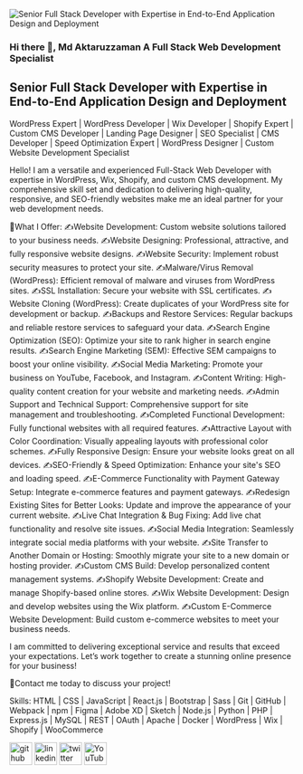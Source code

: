 ![Senior Full Stack Developer with Expertise in End-to-End Application Design and Deployment](https://media.licdn.com/dms/image/D4E16AQEtv2mj_JwIlQ/profile-displaybackgroundimage-shrink_350_1400/0/1722174512840?e=1727913600&v=beta&t=1dKUNLEan1Elt0nXfa-S_GRLl-stdSa19_pYGssnh-k)
### Hi there 👋, Md Aktaruzzaman A Full Stack Web Development Specialist 
## Senior Full Stack Developer with Expertise in End-to-End Application Design and Deployment

WordPress Expert | WordPress Developer | Wix Developer | Shopify Expert | Custom CMS Developer | Landing Page Designer | SEO Specialist | CMS Developer | Speed Optimization Expert | WordPress Designer | Custom Website Development Specialist

Hello! I am a versatile and experienced Full-Stack Web Developer with expertise in WordPress, Wix, Shopify, and custom CMS development. My comprehensive skill set and dedication to delivering high-quality, responsive, and SEO-friendly websites make me an ideal partner for your web development needs.

🙂What I Offer:
✍️Website Development: Custom website solutions tailored to your business needs.
✍️Website Designing: Professional, attractive, and fully responsive website designs.
✍️Website Security: Implement robust security measures to protect your site.
✍️Malware/Virus Removal (WordPress): Efficient removal of malware and viruses from WordPress sites.
✍️SSL Installation: Secure your website with SSL certificates.
✍️Website Cloning (WordPress): Create duplicates of your WordPress site for development or backup.
✍️Backups and Restore Services: Regular backups and reliable restore services to safeguard your data.
✍️Search Engine Optimization (SEO): Optimize your site to rank higher in search engine results.
✍️Search Engine Marketing (SEM): Effective SEM campaigns to boost your online visibility.
✍️Social Media Marketing: Promote your business on YouTube, Facebook, and Instagram.
✍️Content Writing: High-quality content creation for your website and marketing needs.
✍️Admin Support and Technical Support: Comprehensive support for site management and troubleshooting.
✍️Completed Functional Development: Fully functional websites with all required features.
✍️Attractive Layout with Color Coordination: Visually appealing layouts with professional color schemes.
✍️Fully Responsive Design: Ensure your website looks great on all devices.
✍️SEO-Friendly & Speed Optimization: Enhance your site's SEO and loading speed.
✍️E-Commerce Functionality with Payment Gateway Setup: Integrate e-commerce features and payment gateways.
✍️Redesign Existing Sites for Better Looks: Update and improve the appearance of your current website.
✍️Live Chat Integration & Bug Fixing: Add live chat functionality and resolve site issues.
✍️Social Media Integration: Seamlessly integrate social media platforms with your website.
✍️Site Transfer to Another Domain or Hosting: Smoothly migrate your site to a new domain or hosting provider.
✍️Custom CMS Build: Develop personalized content management systems.
✍️Shopify Website Development: Create and manage Shopify-based online stores.
✍️Wix Website Development: Design and develop websites using the Wix platform.
✍️Custom E-Commerce Website Development: Build custom e-commerce websites to meet your business needs.

I am committed to delivering exceptional service and results that exceed your expectations. Let’s work together to create a stunning online presence for your business!

💬Contact me today to discuss your project!

Skills: HTML | CSS | JavaScript | React.js | Bootstrap | Sass | Git | GitHub | Webpack | npm | Figma | Adobe XD | Sketch | Node.js | Python | PHP | Express.js | MySQL | REST | OAuth | Apache | Docker | WordPress | Wix | Shopify | WooCommerce



[<img src='https://cdn.jsdelivr.net/npm/simple-icons@3.0.1/icons/github.svg' alt='github' height='40'>](https://github.com/jobneed.aktar)  [<img src='https://cdn.jsdelivr.net/npm/simple-icons@3.0.1/icons/linkedin.svg' alt='linkedin' height='40'>](https://www.linkedin.com/in/md-aktaruzzaman-82a74b31b/)  [<img src='https://cdn.jsdelivr.net/npm/simple-icons@3.0.1/icons/twitter.svg' alt='twitter' height='40'>](https://twitter.com/jobneed_aktar)  [<img src='https://cdn.jsdelivr.net/npm/simple-icons@3.0.1/icons/youtube.svg' alt='YouTube' height='40'>](https://www.youtube.com/channel/@eblid)  

